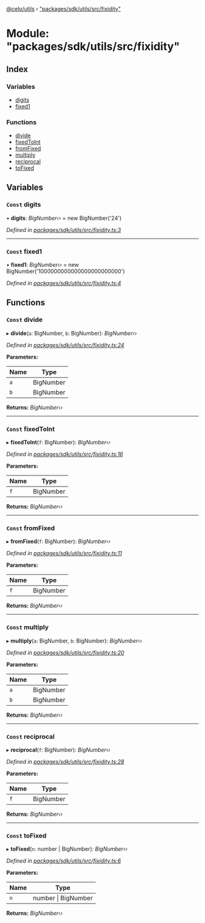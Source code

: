 [@celo/utils](../README.md) › ["packages/sdk/utils/src/fixidity"](_packages_sdk_utils_src_fixidity_.md)

# Module: "packages/sdk/utils/src/fixidity"

## Index

### Variables

* [digits](_packages_sdk_utils_src_fixidity_.md#const-digits)
* [fixed1](_packages_sdk_utils_src_fixidity_.md#const-fixed1)

### Functions

* [divide](_packages_sdk_utils_src_fixidity_.md#const-divide)
* [fixedToInt](_packages_sdk_utils_src_fixidity_.md#const-fixedtoint)
* [fromFixed](_packages_sdk_utils_src_fixidity_.md#const-fromfixed)
* [multiply](_packages_sdk_utils_src_fixidity_.md#const-multiply)
* [reciprocal](_packages_sdk_utils_src_fixidity_.md#const-reciprocal)
* [toFixed](_packages_sdk_utils_src_fixidity_.md#const-tofixed)

## Variables

### `Const` digits

• **digits**: *BigNumber‹›* = new BigNumber('24')

*Defined in [packages/sdk/utils/src/fixidity.ts:3](https://github.com/celo-org/celo-monorepo/blob/master/packages/sdk/utils/src/fixidity.ts#L3)*

___

### `Const` fixed1

• **fixed1**: *BigNumber‹›* = new BigNumber('1000000000000000000000000')

*Defined in [packages/sdk/utils/src/fixidity.ts:4](https://github.com/celo-org/celo-monorepo/blob/master/packages/sdk/utils/src/fixidity.ts#L4)*

## Functions

### `Const` divide

▸ **divide**(`a`: BigNumber, `b`: BigNumber): *BigNumber‹›*

*Defined in [packages/sdk/utils/src/fixidity.ts:24](https://github.com/celo-org/celo-monorepo/blob/master/packages/sdk/utils/src/fixidity.ts#L24)*

**Parameters:**

Name | Type |
------ | ------ |
`a` | BigNumber |
`b` | BigNumber |

**Returns:** *BigNumber‹›*

___

### `Const` fixedToInt

▸ **fixedToInt**(`f`: BigNumber): *BigNumber‹›*

*Defined in [packages/sdk/utils/src/fixidity.ts:16](https://github.com/celo-org/celo-monorepo/blob/master/packages/sdk/utils/src/fixidity.ts#L16)*

**Parameters:**

Name | Type |
------ | ------ |
`f` | BigNumber |

**Returns:** *BigNumber‹›*

___

### `Const` fromFixed

▸ **fromFixed**(`f`: BigNumber): *BigNumber‹›*

*Defined in [packages/sdk/utils/src/fixidity.ts:11](https://github.com/celo-org/celo-monorepo/blob/master/packages/sdk/utils/src/fixidity.ts#L11)*

**Parameters:**

Name | Type |
------ | ------ |
`f` | BigNumber |

**Returns:** *BigNumber‹›*

___

### `Const` multiply

▸ **multiply**(`a`: BigNumber, `b`: BigNumber): *BigNumber‹›*

*Defined in [packages/sdk/utils/src/fixidity.ts:20](https://github.com/celo-org/celo-monorepo/blob/master/packages/sdk/utils/src/fixidity.ts#L20)*

**Parameters:**

Name | Type |
------ | ------ |
`a` | BigNumber |
`b` | BigNumber |

**Returns:** *BigNumber‹›*

___

### `Const` reciprocal

▸ **reciprocal**(`f`: BigNumber): *BigNumber‹›*

*Defined in [packages/sdk/utils/src/fixidity.ts:28](https://github.com/celo-org/celo-monorepo/blob/master/packages/sdk/utils/src/fixidity.ts#L28)*

**Parameters:**

Name | Type |
------ | ------ |
`f` | BigNumber |

**Returns:** *BigNumber‹›*

___

### `Const` toFixed

▸ **toFixed**(`n`: number | BigNumber): *BigNumber‹›*

*Defined in [packages/sdk/utils/src/fixidity.ts:6](https://github.com/celo-org/celo-monorepo/blob/master/packages/sdk/utils/src/fixidity.ts#L6)*

**Parameters:**

Name | Type |
------ | ------ |
`n` | number &#124; BigNumber |

**Returns:** *BigNumber‹›*
